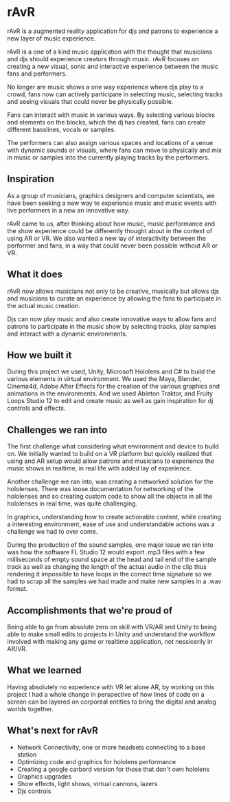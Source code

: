 # rAvR

rAvR is a augmented reality application for djs and patrons to experience a new layer of music experience.

rAvR is a one of a kind music application with the thought that musicians and djs should experience creators through music. rAvR focuses on creating a new visual, sonic and interactive experience between the music fans and performers. 

No longer are music shows a one way experience where djs play to a crowd, fans now can actively participate in selecting music, selecting tracks and seeing visuals that could never be physically possible.

Fans can interact with music in various ways. By selecting various blocks and elements on the blocks, which the dj has created, fans can create different basslines, vocals or samples. 

The performers can also assign various spaces and locations of a venue with dynamic sounds or visuals, where fans can move to physically and mix in music or samples into the currently playing tracks by the performers.



## Inspiration

As a group of musicians, graphics designers and computer scientists, we have been seeking a new way to experience music and music events with live performers in a new an innovative way. 

rAvR came to us, after thinking about how music, music performance and the show experience could be differently thought about in the context of using AR or VR. We also wanted a new lay of interactivity between the performer and fans, in a way that could never been possible without AR or VR.



## What it does



rAvR now allows musicians not only to be creative, musically but allows djs and musicians to curate an experience by allowing the fans to participate in the actual music creation. 

Djs can now play music and also create innovative ways to allow fans and patrons to participate in the music show by selecting tracks, play samples and interact with a dynamic environments.

## How we built it

During this project we used, Unity, Microsoft Hololens and C# to build the various elements in virtual environment. We used the  Maya, Blender, Cinema4d, Adobe After Effects for the creation of the various graphics and animations in the environments. And we used Ableton Traktor, and Fruity Loops Studio 12 to edit and create music as well as gain inspiration for dj controls and effects.


## Challenges we ran into

The first challenge what considering what environment and device to build on. We initially wanted to build on a VR platform but quickly realized that using and AR setup would allow patrons and musicians to experience the music shows in realtime, in real life with added lay of experience.

Another challenge we ran into, was creating a networked solution for the hololenses. There was loose documentation for networking of the hololenses and so creating custom code to show all the objects in all the hololenses in real time, was quite challenging. 

In graphics, understanding how to create actionable content, while creating a interesting environment, ease of use and understandable actions was a challenge we had to over come.

During the production of the sound samples, one major issue we ran into was how the software FL Studio 12 would export .mp3 files with a few milliseconds of empty sound space at the head and tail end of the sample track as well as changing the length of the actual audio in the clip thus rendering it impossible to have loops in the correct time signature so we had to scrap all the samples we had made and make new samples in a .wav format.

## Accomplishments that we're proud of

Being able to go from absolute zero on skill with VR/AR and Unity to being able to make small edits to projects in Unity and understand the workflow involved with making any game or realtime application, not nessicerily in AR/VR.

## What we learned

Having absolutely no experience with VR let alone AR, by working on this project I had a whole change in perspective of how lines of code on a screen can be layered on corporeal entities to bring the digital and analog worlds together.



## What's next for rAvR

* Network Connectivity, one or more headsets connecting to a base station
* Optimizing code and graphics for hololens performance
* Creating a google carbord version for those that don't own hololens
* Graphics upgrades
* Show effects, light shows, virtual cannons, lazers
* Djs controls

